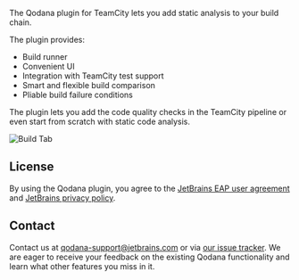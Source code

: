 [//]: # (title: TeamCity Plugin)
<title product="qd_tc">Introduction</title>

The Qodana plugin for TeamCity lets you add static analysis to your build chain.

The plugin provides:
* Build runner
* Convenient UI
* Integration with TeamCity test support
* Smart and flexible build comparison
* Pliable build failure conditions

The plugin lets you add the code quality checks in the TeamCity pipeline or even start from scratch with static code analysis.

![Build Tab](tab.png)


## License

By using the Qodana plugin, you agree to the [JetBrains EAP user agreement](https://www.jetbrains.com/legal/agreements/user_eap.html) and [JetBrains privacy policy](https://www.jetbrains.com/company/privacy.html).

## Contact

Contact us at [qodana-support@jetbrains.com](mailto:qodana-support@jetbrains.com) or via [our issue tracker](https://youtrack.jetbrains.com/newIssue?project=QD). We are eager to receive your feedback on the existing Qodana functionality and learn what other features you miss in it.
